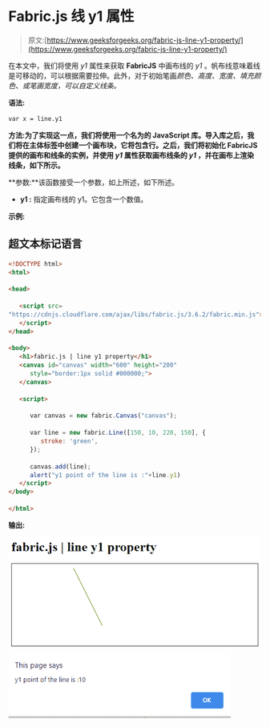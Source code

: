 # Fabric.js 线 y1 属性

> 原文:[https://www.geeksforgeeks.org/fabric-js-line-y1-property/](https://www.geeksforgeeks.org/fabric-js-line-y1-property/)

在本文中，我们将使用 *y1* 属性来获取 **FabricJS** 中画布线的 *y1* 。帆布线意味着线是可移动的，可以根据需要拉伸。此外，对于初始笔画*颜色、高度、宽度、填充颜色、*或*笔画宽度，可以自定义线条。*

**语法:**

```html
var x = line.y1
```

**方法:**为了实现这一点，我们将使用一个名为**的 JavaScript 库。导入库之后，我们将在主体标签中创建一个画布块，它将包含行。之后，我们将初始化 **FabricJS** 提供的画布和线条的实例，并使用 *y1* 属性获取画布线条的 *y1* ，并在画布上渲染线条，如下所示。**

**参数:**该函数接受一个参数，如上所述，如下所述。

*   **y1 :** 指定画布线的 y1。它包含一个数值。

**示例:**

## 超文本标记语言

```html
<!DOCTYPE html>
<html>

<head>

   <script src=
"https://cdnjs.cloudflare.com/ajax/libs/fabric.js/3.6.2/fabric.min.js">
   </script>
</head>

<body>
   <h1>fabric.js | line y1 property</h1>
   <canvas id="canvas" width="600" height="200"
      style="border:1px solid #000000;">
   </canvas>

   <script>      

      var canvas = new fabric.Canvas("canvas");

      var line = new fabric.Line([150, 10, 220, 150], {
         stroke: 'green',
      });

      canvas.add(line);
      alert("y1 point of the line is :"+line.y1)
   </script>
</body>

</html>
```

**输出:**

![](img/e80fa61a972c89cbaed73bc01b46fdb1.png) ![](img/ab2e59fda6833aa3acb410ca03b5aaee.png)